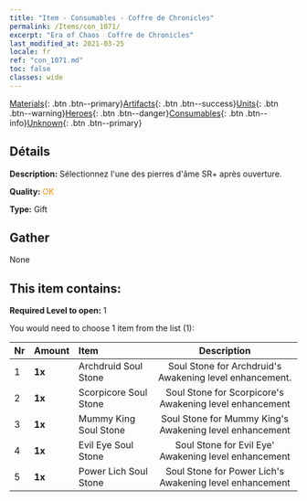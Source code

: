 ```yaml
---
title: "Item - Consumables - Coffre de Chronicles"
permalink: /Items/con_1071/
excerpt: "Era of Chaos  Coffre de Chronicles"
last_modified_at: 2021-03-25
locale: fr
ref: "con_1071.md"
toc: false
classes: wide
---
```

 [Materials](/fr/Items/){: .btn .btn--primary}[Artifacts](/fr/Items/Artifacts/){: .btn .btn--success}[Units](/fr/Items/Units/){: .btn .btn--warning}[Heroes](/fr/Items/Heroes/){: .btn .btn--danger}[Consumables](/fr/Items/Consumables/){: .btn .btn--info}[Unknown](/fr/Items/Unknown/){: .btn .btn--primary}

## Détails
 **Description:** Sélectionnez l'une des pierres d'âme SR+ après ouverture.

 **Quality:** <span style="color: #FF8C00">OK</span>

 **Type:** Gift

## Gather

  None

## This item contains:

 **Required Level to open:** 1

 You would need to choose 1 item from the list (1):

  | Nr | Amount |     Item    | Description |
  |:---|:-------|:------------|:-----------:|
  | 1 |  **1x** | Archdruid Soul Stone | Soul Stone for Archdruid's Awakening level enhancement.  | 
  | 2 |  **1x** | Scorpicore Soul Stone | Soul Stone for Scorpicore's Awakening level enhancement  | 
  | 3 |  **1x** | Mummy King Soul Stone | Soul Stone for Mummy King's Awakening level enhancement  | 
  | 4 |  **1x** | Evil Eye Soul Stone | Soul Stone for Evil Eye' Awakening level enhancement  | 
  | 5 |  **1x** | Power Lich Soul Stone | Soul Stone for Power Lich's Awakening level enhancement  | 
